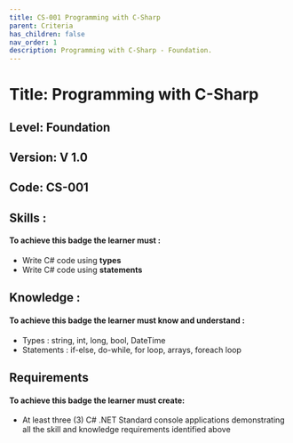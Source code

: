 ```yaml
---
title: CS-001 Programming with C-Sharp
parent: Criteria
has_children: false
nav_order: 1
description: Programming with C-Sharp - Foundation.
---
```


# Title: Programming with C-Sharp
## Level: Foundation
## Version: V 1.0
## Code: CS-001

## Skills :

#### To achieve this badge the learner must :

- Write C# code using **types**
- Write C# code using **statements**

## Knowledge :

#### To achieve this badge the learner must know and understand :
- Types : string, int, long, bool, DateTime 
- Statements : if-else, do-while, for loop, arrays, foreach loop

## Requirements

#### To achieve this badge the learner must create:
- At least three (3) C# .NET Standard console applications demonstrating all the skill and knowledge requirements identified above